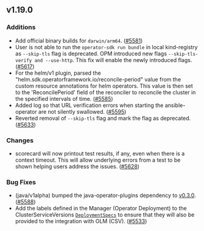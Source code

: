 ## v1.19.0

### Additions

- Add official binary builds for `darwin/arm64`. ([#5581](https://github.com/graphitehealth/operator-sdk/pull/5581))
- User is not able to run the `operator-sdk run bundle` in local kind-registry as `--skip-tls` flag is deprecated. OPM introduced new flags `--skip-tls-verify and --use-http`. This fix will enable the newly introduced flags. ([#5617](https://github.com/graphitehealth/operator-sdk/pull/5617))
- For the helm/v1 plugin, parsed the "helm.sdk.operatorframework.io/reconcile-period"  value from the custom resource annotations for helm operators. This value is then  set to the 'ReconcilePeriod' field of the reconciler to reconcile the cluster in the specified intervals of time. ([#5585](https://github.com/graphitehealth/operator-sdk/pull/5585))
- Added log so that URL verification errors when starting the ansible-operator are not silently swallowed. ([#5595](https://github.com/graphitehealth/operator-sdk/pull/5595))
- Reverted removal of  `--skip-tls` flag and mark the flag as deprecated. ([#5633](https://github.com/graphitehealth/operator-sdk/pull/5633))

### Changes

- scorecard will now printout test results, if any, even when there is a context timeout. This will allow underlying errors from a test to be shown helping users address the issues. ([#5628](https://github.com/graphitehealth/operator-sdk/pull/5628))

### Bug Fixes

- (java/v1alpha) bumped the java-operator-plugins dependency to [v0.3.0](https://github.com/operator-framework/java-operator-plugins/releases/tag/v0.3.0). ([#5588](https://github.com/graphitehealth/operator-sdk/pull/5588))
- Add the labels defined in the Manager (Operator Deployment) to the ClusterServiceVersions [`DeploymentSpecs`](https://github.com/operator-framework/api/blob/master/pkg/operators/v1alpha1/clusterserviceversion_types.go#L78) to ensure that they will also be provided to the integration with OLM (CSV). ([#5533](https://github.com/graphitehealth/operator-sdk/pull/5533))
